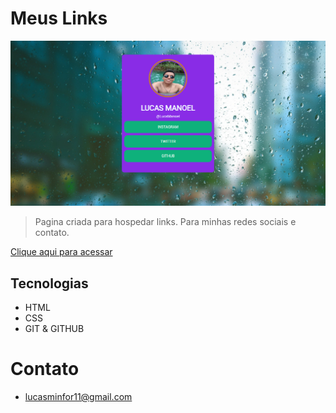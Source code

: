 # Meus Links


![preview](./.github/capture.png)

> Pagina criada para hospedar links. Para minhas redes sociais e contato.



[Clique aqui para acessar](https://lucsmanoel.github.io/maratona-explorer-2/
) 
## Tecnologias 
- HTML
- CSS
- GIT & GITHUB

# Contato

- lucasminfor11@gmail.com